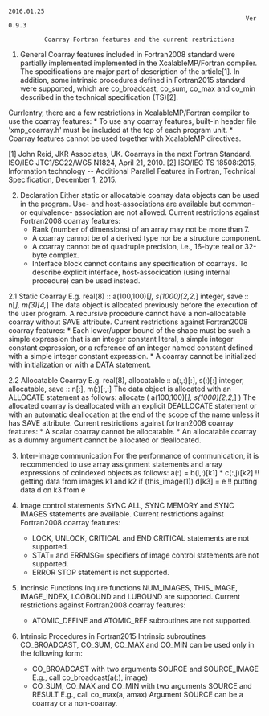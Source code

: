                                                                       2016.01.25
                                                                      Ver 0.9.3

              Coarray Fortran features and the current restrictions

1. General
  Coarray features included in Fortran2008 standard were partially implemented
  implemented in the XcalableMP/Fortran compiler. The specifications are major
  part of description of the article[1]. In addition, some intrinsic procedures
  defined in Fortran2015 standard were supported, which are co_broadcast, 
  co_sum, co_max and co_min described in the technical specification (TS)[2].

  Currlentry, there are a few restrictions in XcalableMP/Fortran compiler to use
  the coarray features:
    * To use any coarray features, built-in header file 'xmp_coarray.h' must be 
      included at the top of each program unit.
    * Coarray features cannot be used together with XcalableMP directives.

  [1] John Reid, JKR Associates, UK. Coarrays in the next Fortran Standard.
      ISO/IEC JTC1/SC22/WG5 N1824, April 21, 2010.
  [2] ISO/IEC TS 18508:2015, Information technology -- Additional Parallel 
      Features in Fortran, Technical Specification, December 1, 2015.

2. Declaration
  Either static or allocatable coarray data objects can be used in the program. 
  Use- and host-associations are available but common- or equivalence-
  association are not allowed.
  Current restrictions against Fortran2008 coarray features:
    * Rank (number of dimensions) of an array may not be more than 7.
    * A coarray cannot be of a derived type nor be a structure component.
    * A coarray cannot be of quadruple precision, i.e., 16-byte real or 32-byte 
      complex.
    * Interface block cannot contains any specification of coarrays. To describe
      explicit interface, host-assocication (using internal procedure) can be 
      used instead.
      
2.1  Static Coarray
  E.g.
      real(8) :: a(100,100)[*], s(1000)[2,2,*]
      integer, save :: n[*], m(3)[4,*]
  The data object is allocated previously before the execution of the user 
  program.  A recursive procedure cannot have a non-allocatable coarray without 
  SAVE attribute.
  Current restrictions against Fortran2008 coarray features:
    * Each lower/upper bound of the shape must be such a simple expression that 
      is an integer constant literal, a simple integer constant expression, or a 
      reference of an integer named constant defined with a simple integer 
      constant expression.
    * A coarray cannot be initialized with initialization or with a DATA 
      statement.
    
2.2  Allocatable Coarray
  E.g.
      real(8), allocatable :: a(:,:)[:], s(:)[:]
      integer, allocatable, save :: n[:], m(:)[:,:]
  The data object is allocated with an ALLOCATE statement as follows:
      allocate ( a(100,100)[*], s(1000)[2,2,*] )
  The allocated coarray is deallocated with an explicit DEALLOCATE statement or 
  with an automatic deallocation at the end of the scope of the name unless it 
  has SAVE attribute.
  Current restrictions against fortran2008 coarray features:
    * A scalar coarray cannot be allocatable.
    * An allocatable coarray as a dummy argument cannot be allocated or 
      deallocated.
    
3. Inter-image communication
  For the performance of communication, it is recommended to use array 
  assignment statements and array expressions of coindexed objects as follows:
      a(:) = b(i,:)[k1] * c(:,j)[k2]    !! getting data from images k1 and k2
      if (this_image(1))  d[k3] = e     !! putting data d on k3 from e
  
4. Image control statements
  SYNC ALL, SYNC MEMORY and SYNC IMAGES statements are available.
  Current restrictions against Fortran2008 coarray features:
    * LOCK, UNLOCK, CRITICAL and END CRITICAL statements are not supported.
    * STAT= and ERRMSG= specifiers of image control statements are not 
      supported.
    * ERROR STOP statement is not supported.
    
5. Incrinsic Functions
  Inquire functions NUM_IMAGES, THIS_IMAGE, IMAGE_INDEX, LCOBOUND and LUBOUND
  are supported.
  Current restrictions against Fortran2008 coarray features:
    * ATOMIC_DEFINE and ATOMIC_REF subroutines are not supported.

6. Intrinsic Procedures in Fortran2015
  Intrinsic subroutines CO_BROADCAST, CO_SUM, CO_MAX and CO_MIN can be used 
  only in the following form:
    * CO_BROADCAST with two arguments SOURCE and SOURCE_IMAGE
      E.g.,  call co_broadcast(a(:), image)
    * CO_SUM, CO_MAX and CO_MIN with two arguments SOURCE and RESULT
      E.g.,  call co_max(a, amax)
  Argument SOURCE can be a coarray or a non-coarray.
